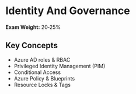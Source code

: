 # Identity And Governance

**Exam Weight:** 20‑25%

## Key Concepts
- Azure AD roles & RBAC
- Privileged Identity Management (PIM)
- Conditional Access
- Azure Policy & Blueprints
- Resource Locks & Tags
